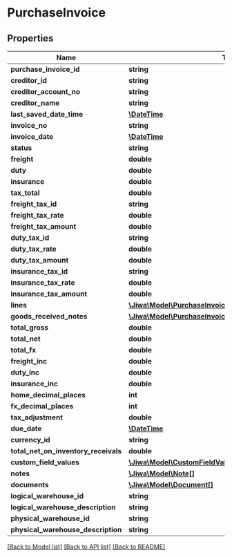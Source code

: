 # PurchaseInvoice

## Properties
Name | Type | Description | Notes
------------ | ------------- | ------------- | -------------
**purchase_invoice_id** | **string** |  | [optional] 
**creditor_id** | **string** |  | [optional] 
**creditor_account_no** | **string** |  | [optional] 
**creditor_name** | **string** |  | [optional] 
**last_saved_date_time** | [**\DateTime**](\DateTime.md) |  | [optional] 
**invoice_no** | **string** |  | [optional] 
**invoice_date** | [**\DateTime**](\DateTime.md) |  | [optional] 
**status** | **string** |  | [optional] 
**freight** | **double** |  | [optional] 
**duty** | **double** |  | [optional] 
**insurance** | **double** |  | [optional] 
**tax_total** | **double** |  | [optional] 
**freight_tax_id** | **string** |  | [optional] 
**freight_tax_rate** | **double** |  | [optional] 
**freight_tax_amount** | **double** |  | [optional] 
**duty_tax_id** | **string** |  | [optional] 
**duty_tax_rate** | **double** |  | [optional] 
**duty_tax_amount** | **double** |  | [optional] 
**insurance_tax_id** | **string** |  | [optional] 
**insurance_tax_rate** | **double** |  | [optional] 
**insurance_tax_amount** | **double** |  | [optional] 
**lines** | [**\Jiwa\Model\PurchaseInvoiceLine[]**](PurchaseInvoiceLine.md) |  | [optional] 
**goods_received_notes** | [**\Jiwa\Model\PurchaseInvoiceGoodsReceivedNoteInvoiced[]**](PurchaseInvoiceGoodsReceivedNoteInvoiced.md) |  | [optional] 
**total_gross** | **double** |  | [optional] 
**total_net** | **double** |  | [optional] 
**total_fx** | **double** |  | [optional] 
**freight_inc** | **double** |  | [optional] 
**duty_inc** | **double** |  | [optional] 
**insurance_inc** | **double** |  | [optional] 
**home_decimal_places** | **int** |  | [optional] 
**fx_decimal_places** | **int** |  | [optional] 
**tax_adjustment** | **double** |  | [optional] 
**due_date** | [**\DateTime**](\DateTime.md) |  | [optional] 
**currency_id** | **string** |  | [optional] 
**total_net_on_inventory_receivals** | **double** |  | [optional] 
**custom_field_values** | [**\Jiwa\Model\CustomFieldValue[]**](CustomFieldValue.md) |  | [optional] 
**notes** | [**\Jiwa\Model\Note[]**](Note.md) |  | [optional] 
**documents** | [**\Jiwa\Model\Document[]**](Document.md) |  | [optional] 
**logical_warehouse_id** | **string** |  | [optional] 
**logical_warehouse_description** | **string** |  | [optional] 
**physical_warehouse_id** | **string** |  | [optional] 
**physical_warehouse_description** | **string** |  | [optional] 

[[Back to Model list]](../README.md#documentation-for-models) [[Back to API list]](../README.md#documentation-for-api-endpoints) [[Back to README]](../README.md)


